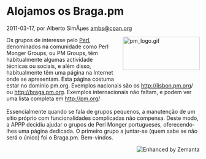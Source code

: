 
# Alojamos os Braga.pm

 2011-03-17, por Alberto SimÃµes <ambs@cpan.org>

<img alt="pm_logo.gif" src="%%BASE_URI%%imgs/pm_logo.gif" class="mt-image-right" style="float: right; margin: 0pt 0pt 20px 20px;" height="87" width="200" /> <div>Os grupos de interesse pelo <a class="zem_slink" href="http://www.perl.org/" title="Perl" rel="homepage">Perl</a>, denominados na comunidade como Perl Monger Groups, ou PM Groups, têm habitualmente algumas actividade técnicas ou sociais, e além disso, habitualmente têm uma página na Internet onde se apresentam. Esta página costuma estar no domínio pm.org. Exemplos nacionais são os <a href="http://lisbon.pm.org/">http://lisbon.pm.org</a>/ ou <a href="http://braga.pm.org/">http://braga.pm.org</a>. Exemplos internacionais não faltam, e podem ver uma lista completa em <a href="http://pm.org/">http://pm.org</a>/<br /><br />Essencialmente quando se fala de grupos pequenos, a manutenção de um sítio próprio com funcionalidades complicadas não compensa. Deste modo, a APPP decidiu ajudar o grupos de Perl Monger portugueses, oferecendo-lhes uma página dedicada. O primeiro grupo a juntar-se (quem sabe se não será o único) foi o Braga.pm. Bem-vindos.<br /></div>

<div style="margin-top: 10px; height: 15px;" class="zemanta-pixie"><a class="zemanta-pixie-a" href="http://www.zemanta.com/" title="Enhanced by Zemanta"><img style="border: medium none; float: right;" class="zemanta-pixie-img" src="http://img.zemanta.com/zemified_e.png?x-id=cf9260d8-8259-4ddd-8ac3-e43d8a4da707" alt="Enhanced by Zemanta" /></a></div>
